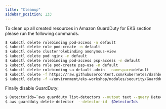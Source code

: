 ```yaml
---
title: "Cleanup"
sidebar_position: 133
---
```


To clean up all created resources in Amazon GuardDuty for EKS section please run the following commands.

```bash
$ kubectl delete rolebinding pod-access -n default
$ kubectl delete role pod-create -n default
$ kubectl delete clusterrolebinding anonymous-view
$ kubectl delete pod nginx -n default
$ kubectl delete rolebinding pod-access psp-access -n default
$ kubectl delete role pod-create psp-use -n default
$ kubectl delete rolebinding sa-default-admin --namespace=default
$ kubectl delete -f https://raw.githubusercontent.com/kubernetes/dashboard/v2.5.1/aio/deploy/recommended.yaml
$ kubectl delete -f ~/environment/eks-workshop/modules/security/Guardduty/privileged/mount/privileged-pod-example.yaml
```

Finally disable GuardDuty:

```bash
$ DetectorIds=`aws guardduty list-detectors --output text --query DetectorIds`
$ aws guardduty delete-detector  --detector-id  $DetectorIds
```
